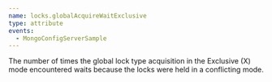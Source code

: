 ```yaml
---
name: locks.globalAcquireWaitExclusive
type: attribute
events:
  - MongoConfigServerSample
---
```


The number of times the global lock type acquisition in the Exclusive (X) mode encountered waits because the locks were held in a conflicting mode.